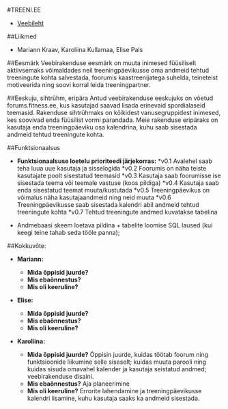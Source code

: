 #TREENI.EE
* [Veebileht](http://greeny.cs.tlu.ee/~marikraav/php-ruhmatoo-projekt/page/login.php)

##Liikmed
* Mariann Kraav, Karoliina Kullamaa, Elise Pals

##Eesmärk
Veebirakenduse eesmärk on muuta inimesed füüsiliselt aktiivsemaks võimaldades neil treeningpäevikusse oma andmeid tehtud treeningute kohta salvestada, foorumis kaastreenijatega suhelda, teineteist motiveerida ning soovi korral leida treeningpartner. 

##Eeskuju, sihtrühm, eripära
Antud veebirakenduse eeskujuks on võetud forums.fitness.ee, kus kasutajad saavad lisada erinevaid spordialaseid teemasid. Rakenduse sihtrühmaks on kõikidest vanusegruppidest inimesed, kes soovivad enda füüsilist vormi parandada. Meie rakenduse eripäraks on kasutaja enda treeningpäeviku osa kalendrina, kuhu saab sisestada andmeid tehtud treeningute kohta.

##Funktsionaalsus
* **Funktsionaalsuse loetelu prioriteedi järjekorras:**
    *v0.1 Avalehel saab teha luua uue kasutaja ja sisselogida
    *v0.2 Foorumis on näha teiste kasutajate poolt sisestatud teemasid
    *v0.3 Kasutaja saab foorumisse ise sisestada teema või teemale vastuse (koos pildiga)
	*v0.4 Kasutaja saab enda sisestatud teemat muuta/kustutada
	*v0.5 Treeningpäevikus on võimalus näha kasutajaandmeid ning neid muuta
	*v0.6 Treeningpäevikusse saab sisestada kalendri abil andmeid tehtud treeningute kohta
	*v0.7 Tehtud treeningute andmed kuvatakse tabelina
		
* Andmebaasi skeem loetava pildina + tabelite loomise SQL laused (kui keegi teine tahab seda tööle panna);

##Kokkuvõte:
* **Mariann:** 
	* **Mida õppisid juurde?**
	* **Mis ebaõnnestus?**
	* **Mis oli keeruline?**
	
* **Elise:**
	* **Mida õppisid juurde?**
	* **Mis ebaõnnestus?**
	* **Mis oli keeruline?**
	
* **Karoliina:**
	* **Mida õppisid juurde?** Õppisin juurde, kuidas töötab foorum ning funktsioonide liikumine selle siseselt; kuidas muuta parooli ning kuidas sisuda omavahel kalender ja kasutaja seistatud andmed; veebirakenduse disaini.
	* **Mis ebaõnnestus?** Aja planeerimine
	* **Mis oli keeruline?** Errorite lahendamine ja treeningpäevikusse kalendri lisamine, kuhu kasutaja saaks ka andmeid sisestada.